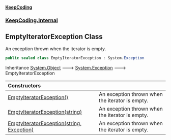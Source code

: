 #### [KeepCoding](index.md 'index')
### [KeepCoding.Internal](KeepCoding_Internal.md 'KeepCoding.Internal')
## EmptyIteratorException Class
An exception thrown when the iterator is empty.  
```csharp
public sealed class EmptyIteratorException : System.Exception
```

Inheritance [System.Object](https://docs.microsoft.com/en-us/dotnet/api/System.Object 'System.Object') &#129106; [System.Exception](https://docs.microsoft.com/en-us/dotnet/api/System.Exception 'System.Exception') &#129106; EmptyIteratorException  

| Constructors | |
| :--- | :--- |
| [EmptyIteratorException()](EmptyIteratorException_EmptyIteratorException().md 'KeepCoding.Internal.EmptyIteratorException.EmptyIteratorException()') | An exception thrown when the iterator is empty.<br/> |
| [EmptyIteratorException(string)](EmptyIteratorException__ctor_xET2fkBOvrf7PYoeI4mdhQ.md 'KeepCoding.Internal.EmptyIteratorException.EmptyIteratorException(string)') | An exception thrown when the iterator is empty.<br/> |
| [EmptyIteratorException(string, Exception)](EmptyIteratorException__ctor_SqpdVCnN7qVrWH7BVuCK5g.md 'KeepCoding.Internal.EmptyIteratorException.EmptyIteratorException(string, System.Exception)') | An exception thrown when the iterator is empty.<br/> |
